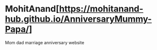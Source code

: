 # MohitAnand[https://mohitanand-hub.github.io/AnniversaryMummy-Papa/]
Mom dad marriage anniversary website

